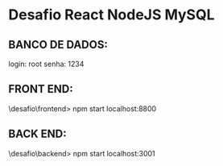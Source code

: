 # Desafio React NodeJS MySQL

## BANCO DE DADOS: 
login: root senha: 1234

## FRONT END: 
\desafio\frontend> npm start localhost:8800

## BACK END: 
\desafio\backend> npm start localhost:3001